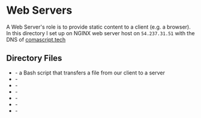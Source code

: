 # Web Servers

A Web Server's role is to provide static content to a client (e.g. a browser). In this directory I set up on NGINX web server host on `54.237.31.51` with the DNS of [comascript.tech](https://comascript.tech)

## Directory Files

* []() - a Bash script that transfers a file from our client to a server
* []() -
* []() -
* []() -
* []() -
* []() -
* []() -
